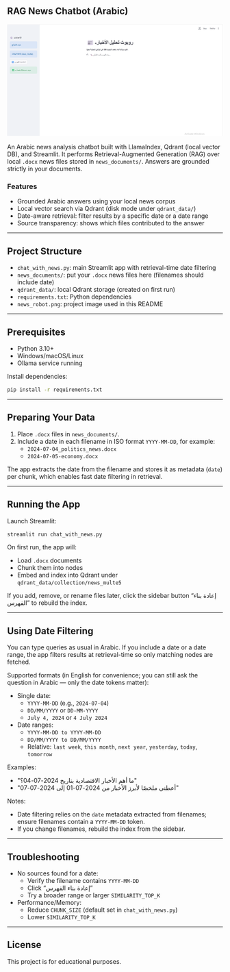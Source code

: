 ## RAG News Chatbot (Arabic)

![News Robot](./news_robot.png)

An Arabic news analysis chatbot built with LlamaIndex, Qdrant (local vector DB), and Streamlit. It performs Retrieval-Augmented Generation (RAG) over local `.docx` news files stored in `news_documents/`. Answers are grounded strictly in your documents.

### Features
- Grounded Arabic answers using your local news corpus
- Local vector search via Qdrant (disk mode under `qdrant_data/`)
- Date-aware retrieval: filter results by a specific date or a date range
- Source transparency: shows which files contributed to the answer

---

## Project Structure
- `chat_with_news.py`: main Streamlit app with retrieval-time date filtering
- `news_documents/`: put your `.docx` news files here (filenames should include date)
- `qdrant_data/`: local Qdrant storage (created on first run)
- `requirements.txt`: Python dependencies
- `news_robot.png`: project image used in this README

---

## Prerequisites
- Python 3.10+
- Windows/macOS/Linux
- Ollama service running
  
Install dependencies:

```bash
pip install -r requirements.txt
```

---

## Preparing Your Data
1. Place `.docx` files in `news_documents/`.
2. Include a date in each filename in ISO format `YYYY-MM-DD`, for example:
   - `2024-07-04_politics_news.docx`
   - `2024-07-05-economy.docx`

The app extracts the date from the filename and stores it as metadata (`date`) per chunk, which enables fast date filtering in retrieval.

---

## Running the App
Launch Streamlit:

```bash
streamlit run chat_with_news.py
```

On first run, the app will:
- Load `.docx` documents
- Chunk them into nodes
- Embed and index into Qdrant under `qdrant_data/collection/news_multe5`

If you add, remove, or rename files later, click the sidebar button “إعادة بناء الفهرس” to rebuild the index.

---

## Using Date Filtering
You can type queries as usual in Arabic. If you include a date or a date range, the app filters results at retrieval-time so only matching nodes are fetched.

Supported formats (in English for convenience; you can still ask the question in Arabic — only the date tokens matter):
- Single date:
  - `YYYY-MM-DD` (e.g., `2024-07-04`)
  - `DD/MM/YYYY` or `DD-MM-YYYY`
  - `July 4, 2024` or `4 July 2024`
- Date ranges:
  - `YYYY-MM-DD to YYYY-MM-DD`
  - `DD/MM/YYYY to DD/MM/YYYY`
  - Relative: `last week`, `this month`, `next year`, `yesterday`, `today`, `tomorrow`

Examples:
- "ما أهم الأخبار الاقتصادية بتاريخ 2024-07-04؟"
- "أعطني ملخصًا لأبرز الأخبار من 2024-07-01 إلى 2024-07-07"

Notes:
- Date filtering relies on the `date` metadata extracted from filenames; ensure filenames contain a `YYYY-MM-DD` token.
- If you change filenames, rebuild the index from the sidebar.

---

## Troubleshooting
- No sources found for a date:
  - Verify the filename contains `YYYY-MM-DD`
  - Click “إعادة بناء الفهرس”
  - Try a broader range or larger `SIMILARITY_TOP_K`
- Performance/Memory:
  - Reduce `CHUNK_SIZE` (default set in `chat_with_news.py`)
  - Lower `SIMILARITY_TOP_K`

---

## License
This project is for educational purposes.

